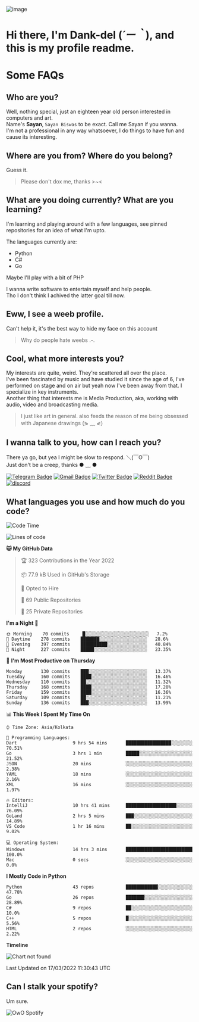 ![image](https://user-images.githubusercontent.com/63096193/125182844-29f20800-e22f-11eb-8dc9-b0f2d29647bb.png)

# **Hi there, I'm Dank-del (*´ー｀*), and this is my profile readme.**
<!--  [![Profile views](https://gpvc.arturio.dev/dank-del)](https://github.com/dank-del) -->
# Some FAQs

## **Who are you?**

Well, nothing special, just an eighteen year old person interested in computers and art. \
Name's **Sayan**, `Sayan Biswas` to be exact. Call me Sayan if you wanna. \
I'm not a professional in any way whatsoever, I do things to have fun and cause its interesting.

## **Where are you from? Where do you belong?**

Guess it.
> Please don't dox me, thanks >~<

## **What are you doing currently? What are you learning?**

I'm learning and playing around with a few languages, see pinned repositories for an idea of what I'm upto.

The languages currently are:

- Python
- C#
- Go

Maybe I'll play with a bit of PHP

I wanna write software to entertain myself and help people. \
Tho I don't think I achived the latter goal till now.

## **Eww, I see a weeb profile.**

Can't help it, it's the best way to hide my face on this account
> Why do people hate weebs .-.

## **Cool, what more interests you?**

My interests are quite, weird. They're scattered all over the place. \
I've been fascinated by music and have studied it since the age of 6, I've performed on stage and on air but yeah now I've been away from that. I specialize in key instruments. \
Another thing that interests me is Media Production, aka, working with audio, video and broadcasting media.

> I just like art in general. also feeds the reason of me being obsessed with Japanese drawings (⋟ ﹏ ⋞)

## **I wanna talk to you, how can I reach you?**

There ya go, but yea I might be slow to respond. ＼(￣O￣) \
Just don't be a creep, thanks ● ﹏ ●

[![Telegram Badge](https://img.shields.io/badge/-dank_as_fuck-1ca0f1?style=flat-square&logo=telegram&logoColor=white&link=https://t.me/dank_as_fuck)](https://t.me/dank_as_fuck)
[![Gmail Badge](https://img.shields.io/badge/-chizuru@kanojo.tk-c14438?style=flat-square&logo=Gmail&logoColor=white&link=mailto:chizuru@kanojo.tk)](mailto:chizuru@kanojo.tk)
[![Twitter Badge](https://img.shields.io/twitter/follow/TheDankDel?style=social)](https://twitter.com/TheDankDel)
[![Reddit Badge](https://img.shields.io/reddit/user-karma/combined/dank_as_fuck_?style=social)](https://www.reddit.com/user/dank_as_fuck_/)
[![discord](https://discord-md-badge.vercel.app/api/shield/506536929152466945?style=social)](https://discordapp.com/users/506536929152466945)

## **What languages you use and how much do you code?**

<!--START_SECTION:waka-->
![Code Time](http://img.shields.io/badge/Code%20Time-509%20hrs%2032%20mins-blue)

![Lines of code](https://img.shields.io/badge/From%20Hello%20World%20I%27ve%20Written-865%20Thousand%20lines%20of%20code-blue)

**🐱 My GitHub Data** 

> 🏆 323 Contributions in the Year 2022
 > 
> 📦 77.9 kB Used in GitHub's Storage 
 > 
> 💼 Opted to Hire
 > 
> 📜 69 Public Repositories 
 > 
> 🔑 25 Private Repositories  
 > 
**I'm a Night 🦉** 

```text
🌞 Morning    70 commits     █░░░░░░░░░░░░░░░░░░░░░░░░   7.2% 
🌆 Daytime    278 commits    ███████░░░░░░░░░░░░░░░░░░   28.6% 
🌃 Evening    397 commits    ██████████░░░░░░░░░░░░░░░   40.84% 
🌙 Night      227 commits    █████░░░░░░░░░░░░░░░░░░░░   23.35%

```
📅 **I'm Most Productive on Thursday** 

```text
Monday       130 commits    ███░░░░░░░░░░░░░░░░░░░░░░   13.37% 
Tuesday      160 commits    ████░░░░░░░░░░░░░░░░░░░░░   16.46% 
Wednesday    110 commits    ██░░░░░░░░░░░░░░░░░░░░░░░   11.32% 
Thursday     168 commits    ████░░░░░░░░░░░░░░░░░░░░░   17.28% 
Friday       159 commits    ████░░░░░░░░░░░░░░░░░░░░░   16.36% 
Saturday     109 commits    ██░░░░░░░░░░░░░░░░░░░░░░░   11.21% 
Sunday       136 commits    ███░░░░░░░░░░░░░░░░░░░░░░   13.99%

```


📊 **This Week I Spent My Time On** 

```text
⌚︎ Time Zone: Asia/Kolkata

💬 Programming Languages: 
Dart                     9 hrs 54 mins       █████████████████░░░░░░░░   70.51% 
Go                       3 hrs 1 min         █████░░░░░░░░░░░░░░░░░░░░   21.52% 
JSON                     20 mins             ░░░░░░░░░░░░░░░░░░░░░░░░░   2.38% 
YAML                     18 mins             ░░░░░░░░░░░░░░░░░░░░░░░░░   2.16% 
XML                      16 mins             ░░░░░░░░░░░░░░░░░░░░░░░░░   1.97%

🔥 Editors: 
IntelliJ                 10 hrs 41 mins      ███████████████████░░░░░░   76.09% 
GoLand                   2 hrs 5 mins        ███░░░░░░░░░░░░░░░░░░░░░░   14.89% 
VS Code                  1 hr 16 mins        ██░░░░░░░░░░░░░░░░░░░░░░░   9.02%

💻 Operating System: 
Windows                  14 hrs 3 mins       █████████████████████████   100.0% 
Mac                      0 secs              ░░░░░░░░░░░░░░░░░░░░░░░░░   0.0%

```

**I Mostly Code in Python** 

```text
Python                   43 repos            ████████████░░░░░░░░░░░░░   47.78% 
Go                       26 repos            ███████░░░░░░░░░░░░░░░░░░   28.89% 
C#                       9 repos             ██░░░░░░░░░░░░░░░░░░░░░░░   10.0% 
C++                      5 repos             █░░░░░░░░░░░░░░░░░░░░░░░░   5.56% 
HTML                     2 repos             ░░░░░░░░░░░░░░░░░░░░░░░░░   2.22%

```


**Timeline**

![Chart not found](https://raw.githubusercontent.com/Dank-del/Dank-del/main/charts/bar_graph.png) 


 Last Updated on 17/03/2022 11:30:43 UTC
<!--END_SECTION:waka-->

## **Can I stalk your spotify?**

Um sure.

![OwO Spotify](https://spotify-recently-played-readme.vercel.app/api?user=31fdrsslnr7nvq4ytqwtw7c4rxfm&count=5)
